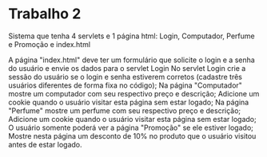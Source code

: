 # Trabalho 2

Sistema que tenha 4 servlets e 1 página html: Login, Computador, Perfume e Promoção e index.html

A página "index.html" deve ter um formulário que solicite o login e a senha do usuário e envie os dados para o servlet Login
No servlet Login crie a sessão do usuário se o login e senha estiverem corretos (cadastre três usuários diferentes de forma fixa no código);
Na página "Computador" mostre um computador com seu respectivo preço e descrição; Adicione um cookie quando o usuário visitar esta página sem estar logado;
Na página "Perfume" mostre um perfume com seu respectivo preço e descrição; Adicione um cookie quando o usuário visitar esta página sem estar logado;
O usuário somente poderá ver a página "Promoção" se ele estiver logado; Mostre nesta página um desconto de 10% no produto que o usuário visitou antes de estar logado.
